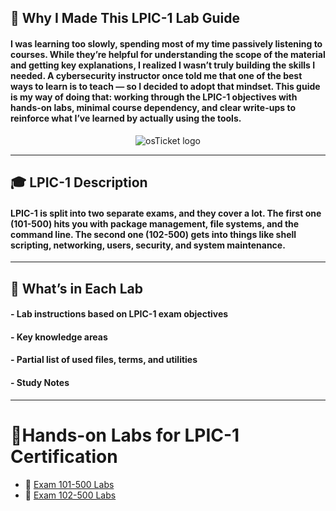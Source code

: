## 🧠 Why I Made This LPIC-1 Lab Guide
#### I was learning too slowly, spending most of my time passively listening to courses. While they’re helpful for understanding the scope of the material and getting key explanations, I realized I wasn’t truly building the skills I needed. A cybersecurity instructor once told me that one of the best ways to learn is to teach — so I decided to adopt that mindset. This guide is my way of doing that: working through the LPIC-1 objectives with hands-on labs, minimal course dependency, and clear write-ups to reinforce what I’ve learned by actually using the tools.

<p align="center">
<img src="https://i.imgur.com/wXgZTIH.png" alt="osTicket logo"/>
</p>

***

## 🎓 LPIC-1 Description
#### LPIC-1 is split into two separate exams, and they cover a lot. The first one (101-500) hits you with package management, file systems, and the command line. The second one (102-500) gets into things like shell scripting, networking, users, security, and system maintenance.

***
## 🧪 What’s in Each Lab

#### - Lab instructions based on LPIC-1 exam objectives  
#### - Key knowledge areas  
#### - Partial list of used files, terms, and utilities
#### - Study Notes
  
***

  # 🧪Hands-on Labs for LPIC-1 Certification

- 📘 [Exam 101-500 Labs](https://github.com/Jose01000111/LPIC-1-101-lab-study-guide.git)
- 📝 [Exam 102-500 Labs](https://github.com/Jose01000111/LPIC-1-102-lab-study-guide.git)

